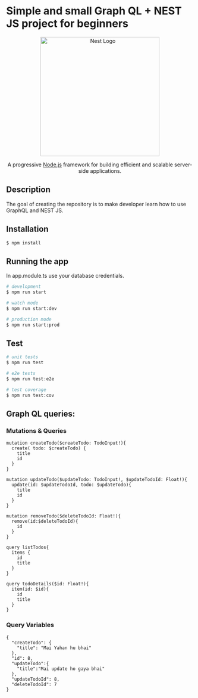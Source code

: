 # Simple and small Graph QL + NEST JS project for beginners

<p align="center">
  <a href="http://nestjs.com/" target="blank"><img src="https://nestjs.com/img/logo_text.svg" width="320" alt="Nest Logo" /></a>
</p>

[circleci-image]: https://img.shields.io/circleci/build/github/nestjs/nest/master?token=abc123def456
[circleci-url]: https://circleci.com/gh/nestjs/nest

  <p align="center">A progressive <a href="http://nodejs.org" target="_blank">Node.js</a> framework for building efficient and scalable server-side applications.</p>
 
  <!--[![Backers on Open Collective](https://opencollective.com/nest/backers/badge.svg)](https://opencollective.com/nest#backer)
  [![Sponsors on Open Collective](https://opencollective.com/nest/sponsors/badge.svg)](https://opencollective.com/nest#sponsor)-->

## Description

The goal of creating the repository is to make developer learn how to use GraphQL and NEST JS.

## Installation

```bash
$ npm install
```

## Running the app

In app.module.ts use your database credentials.

```bash
# development
$ npm run start

# watch mode
$ npm run start:dev

# production mode
$ npm run start:prod
```

## Test

```bash
# unit tests
$ npm run test

# e2e tests
$ npm run test:e2e

# test coverage
$ npm run test:cov
```

## Graph QL queries:

### Mutations & Queries

```
mutation createTodo($createTodo: TodoInput!){
  create( todo: $createTodo) {
    title
    id
  }
}

mutation updateTodo($updateTodo: TodoInput!, $updateTodoId: Float!){
  update(id: $updateTodoId, todo: $updateTodo){
    title
    id
  }
}

mutation removeTodo($deleteTodoId: Float!){
  remove(id:$deleteTodoId){
    id
  }
}

query listTodos{
  items {
    id
    title
  }
}

query todoDetails($id: Float!){
  item(id: $id){
    id
    title
  }
}
```

### Query Variables

```
{
  "createTodo": {
    "title": "Mai Yahan hu bhai"
  },
  "id": 8,
  "updateTodo":{
    "title":"Mai update ho gaya bhai"
  },
  "updateTodoId": 8,
  "deleteTodoId": 7
}
```
